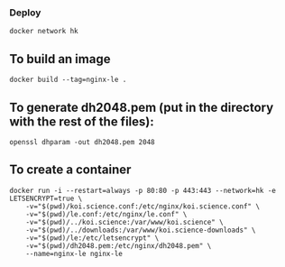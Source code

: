 ### Deploy

`docker network hk`

## To build an image

`docker build --tag=nginx-le .`

## To generate dh2048.pem (put in the directory with the rest of the files):

`openssl dhparam -out dh2048.pem 2048`


## To create a container

```
docker run -i --restart=always -p 80:80 -p 443:443 --network=hk -e LETSENCRYPT=true \
	-v="$(pwd)/koi.science.conf:/etc/nginx/koi.science.conf" \
	-v="$(pwd)/le.conf:/etc/nginx/le.conf" \
	-v="$(pwd)/../koi.science:/var/www/koi.science" \
	-v="$(pwd)/../downloads:/var/www/koi.science-downloads" \
	-v="$(pwd)/le:/etc/letsencrypt" \
	-v="$(pwd)/dh2048.pem:/etc/nginx/dh2048.pem" \
	--name=nginx-le nginx-le
```

